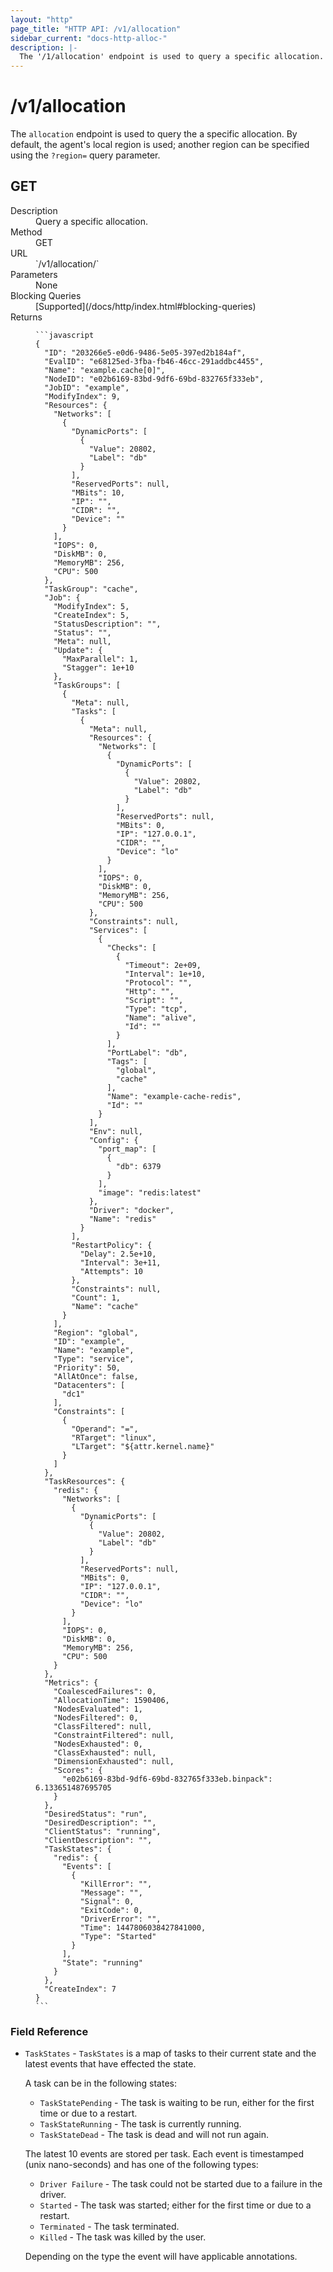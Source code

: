 ```yaml
---
layout: "http"
page_title: "HTTP API: /v1/allocation"
sidebar_current: "docs-http-alloc-"
description: |-
  The '/1/allocation' endpoint is used to query a specific allocation.
---
```


# /v1/allocation

The `allocation` endpoint is used to query the a specific allocation.
By default, the agent's local region is used; another region can
be specified using the `?region=` query parameter.

## GET

<dl>
  <dt>Description</dt>
  <dd>
    Query a specific allocation.
  </dd>

  <dt>Method</dt>
  <dd>GET</dd>

  <dt>URL</dt>
  <dd>`/v1/allocation/<ID>`</dd>

  <dt>Parameters</dt>
  <dd>
    None
  </dd>

  <dt>Blocking Queries</dt>
  <dd>
    [Supported](/docs/http/index.html#blocking-queries)
  </dd>

  <dt>Returns</dt>
  <dd>

    ```javascript
    {
      "ID": "203266e5-e0d6-9486-5e05-397ed2b184af",
      "EvalID": "e68125ed-3fba-fb46-46cc-291addbc4455",
      "Name": "example.cache[0]",
      "NodeID": "e02b6169-83bd-9df6-69bd-832765f333eb",
      "JobID": "example",
      "ModifyIndex": 9,
      "Resources": {
        "Networks": [
          {
            "DynamicPorts": [
              {
                "Value": 20802,
                "Label": "db"
              }
            ],
            "ReservedPorts": null,
            "MBits": 10,
            "IP": "",
            "CIDR": "",
            "Device": ""
          }
        ],
        "IOPS": 0,
        "DiskMB": 0,
        "MemoryMB": 256,
        "CPU": 500
      },
      "TaskGroup": "cache",
      "Job": {
        "ModifyIndex": 5,
        "CreateIndex": 5,
        "StatusDescription": "",
        "Status": "",
        "Meta": null,
        "Update": {
          "MaxParallel": 1,
          "Stagger": 1e+10
        },
        "TaskGroups": [
          {
            "Meta": null,
            "Tasks": [
              {
                "Meta": null,
                "Resources": {
                  "Networks": [
                    {
                      "DynamicPorts": [
                        {
                          "Value": 20802,
                          "Label": "db"
                        }
                      ],
                      "ReservedPorts": null,
                      "MBits": 0,
                      "IP": "127.0.0.1",
                      "CIDR": "",
                      "Device": "lo"
                    }
                  ],
                  "IOPS": 0,
                  "DiskMB": 0,
                  "MemoryMB": 256,
                  "CPU": 500
                },
                "Constraints": null,
                "Services": [
                  {
                    "Checks": [
                      {
                        "Timeout": 2e+09,
                        "Interval": 1e+10,
                        "Protocol": "",
                        "Http": "",
                        "Script": "",
                        "Type": "tcp",
                        "Name": "alive",
                        "Id": ""
                      }
                    ],
                    "PortLabel": "db",
                    "Tags": [
                      "global",
                      "cache"
                    ],
                    "Name": "example-cache-redis",
                    "Id": ""
                  }
                ],
                "Env": null,
                "Config": {
                  "port_map": [
                    {
                      "db": 6379
                    }
                  ],
                  "image": "redis:latest"
                },
                "Driver": "docker",
                "Name": "redis"
              }
            ],
            "RestartPolicy": {
              "Delay": 2.5e+10,
              "Interval": 3e+11,
              "Attempts": 10
            },
            "Constraints": null,
            "Count": 1,
            "Name": "cache"
          }
        ],
        "Region": "global",
        "ID": "example",
        "Name": "example",
        "Type": "service",
        "Priority": 50,
        "AllAtOnce": false,
        "Datacenters": [
          "dc1"
        ],
        "Constraints": [
          {
            "Operand": "=",
            "RTarget": "linux",
            "LTarget": "${attr.kernel.name}"
          }
        ]
      },
      "TaskResources": {
        "redis": {
          "Networks": [
            {
              "DynamicPorts": [
                {
                  "Value": 20802,
                  "Label": "db"
                }
              ],
              "ReservedPorts": null,
              "MBits": 0,
              "IP": "127.0.0.1",
              "CIDR": "",
              "Device": "lo"
            }
          ],
          "IOPS": 0,
          "DiskMB": 0,
          "MemoryMB": 256,
          "CPU": 500
        }
      },
      "Metrics": {
        "CoalescedFailures": 0,
        "AllocationTime": 1590406,
        "NodesEvaluated": 1,
        "NodesFiltered": 0,
        "ClassFiltered": null,
        "ConstraintFiltered": null,
        "NodesExhausted": 0,
        "ClassExhausted": null,
        "DimensionExhausted": null,
        "Scores": {
          "e02b6169-83bd-9df6-69bd-832765f333eb.binpack": 6.133651487695705
        }
      },
      "DesiredStatus": "run",
      "DesiredDescription": "",
      "ClientStatus": "running",
      "ClientDescription": "",
      "TaskStates": {
        "redis": {
          "Events": [
            {
              "KillError": "",
              "Message": "",
              "Signal": 0,
              "ExitCode": 0,
              "DriverError": "",
              "Time": 1447806038427841000,
              "Type": "Started"
            }
          ],
          "State": "running"
        }
      },
      "CreateIndex": 7
    }
    ```

  </dd>
</dl>

### Field Reference

*   `TaskStates` - `TaskStates` is a map of tasks to their current state and the
    latest events that have effected the state.

    A task can be in the following states:

    * `TaskStatePending` - The task is waiting to be run, either for the first
      time or due to a restart.
    * `TaskStateRunning` - The task is currently running.
    * `TaskStateDead` - The task is dead and will not run again.

    <p>The latest 10 events are stored per task. Each event is timestamped (unix nano-seconds)
    and has one of the following types:</p>

    * `Driver Failure` - The task could not be started due to a failure in the
      driver.
    * `Started` - The task was started; either for the first time or due to a
      restart.
    * `Terminated` - The task terminated.
    * `Killed` - The task was killed by the user.

    Depending on the type the event will have applicable annotations.

